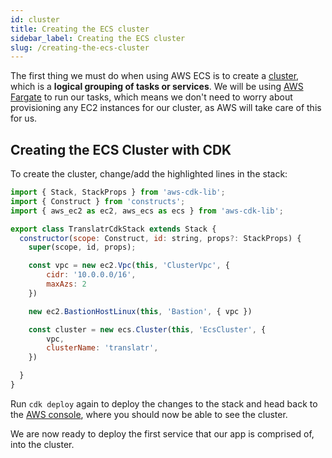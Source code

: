 ```yaml
---
id: cluster
title: Creating the ECS cluster
sidebar_label: Creating the ECS cluster
slug: /creating-the-ecs-cluster
---
```


The first thing we must do when using AWS ECS is to create a [cluster](https://docs.aws.amazon.com/AmazonECS/latest/developerguide/clusters.html), which is a **logical grouping of tasks or services**. We will be using [AWS Fargate](https://aws.amazon.com/fargate/) to run our tasks, which means we don't need to worry about provisioning any EC2 instances for our cluster, as AWS will take care of this for us.

## Creating the ECS Cluster with CDK

To create the cluster, change/add the highlighted lines in the stack:

```javascript title="lib/translatr-cdk-stack.ts" {3,16-19}
import { Stack, StackProps } from 'aws-cdk-lib';
import { Construct } from 'constructs';
import { aws_ec2 as ec2, aws_ecs as ecs } from 'aws-cdk-lib';

export class TranslatrCdkStack extends Stack {
  constructor(scope: Construct, id: string, props?: StackProps) {
    super(scope, id, props);

    const vpc = new ec2.Vpc(this, 'ClusterVpc', {
        cidr: '10.0.0.0/16',
        maxAzs: 2
    })

    new ec2.BastionHostLinux(this, 'Bastion', { vpc })

    const cluster = new ecs.Cluster(this, 'EcsCluster', {
        vpc,
        clusterName: 'translatr',
    })

  }
}
```

Run `cdk deploy` again to deploy the changes to the stack and head back to the [AWS console](https://eu-west-1.console.aws.amazon.com/ecs/home?region=eu-west-1#/clusters), where you should now be able to see the cluster.

We are now ready to deploy the first service that our app is comprised of, into the cluster.